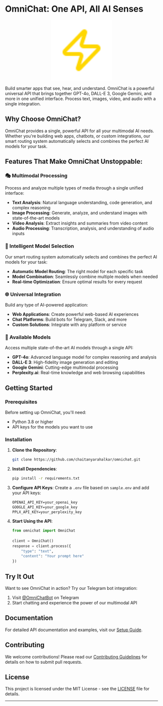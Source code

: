 # OmniChat: One API, All AI Senses

<div align="center">
  <img src="website/public/favicon.svg" alt="OmniChat Logo" width="200" height="200">
</div>

Build smarter apps that see, hear, and understand. OmniChat is a powerful universal API that brings together GPT-4o, DALL-E 3, Google Gemini, and more in one unified interface. Process text, images, video, and audio with a single integration.

## Why Choose OmniChat?

OmniChat provides a single, powerful API for all your multimodal AI needs. Whether you're building web apps, chatbots, or custom integrations, our smart routing system automatically selects and combines the perfect AI models for your task.

## Features That Make OmniChat Unstoppable:

### 🎭 Multimodal Processing

Process and analyze multiple types of media through a single unified interface:
- **Text Analysis**: Natural language understanding, code generation, and complex reasoning
- **Image Processing**: Generate, analyze, and understand images with state-of-the-art models
- **Video Analysis**: Extract insights and summaries from video content
- **Audio Processing**: Transcription, analysis, and understanding of audio inputs

### 🧠 Intelligent Model Selection

Our smart routing system automatically selects and combines the perfect AI models for your task:
- **Automatic Model Routing**: The right model for each specific task
- **Model Combination**: Seamlessly combine multiple models when needed
- **Real-time Optimization**: Ensure optimal results for every request

### 🌐 Universal Integration

Build any type of AI-powered application:
- **Web Applications**: Create powerful web-based AI experiences
- **Chat Platforms**: Build bots for Telegram, Slack, and more
- **Custom Solutions**: Integrate with any platform or service

### 🚀 Available Models

Access multiple state-of-the-art AI models through a single API:
- **GPT-4o**: Advanced language model for complex reasoning and analysis
- **DALL-E 3**: High-fidelity image generation and editing
- **Google Gemini**: Cutting-edge multimodal processing
- **Perplexity.ai**: Real-time knowledge and web browsing capabilities

## Getting Started

### Prerequisites

Before setting up OmniChat, you'll need:
- Python 3.8 or higher
- API keys for the models you want to use

### Installation

1. **Clone the Repository**:
   ```bash
   git clone https://github.com/chaitanyarahalkar/omnichat.git
   ```

2. **Install Dependencies**:
   ```bash
   pip install -r requirements.txt
   ```

3. **Configure API Keys**:
   Create a `.env` file based on `sample.env` and add your API keys:
   ```env
   OPENAI_API_KEY=your_openai_key
   GOOGLE_API_KEY=your_google_key
   PPLX_API_KEY=your_perplexity_key
   ```

4. **Start Using the API**:
   ```python
   from omnichat import OmniChat
   
   client = OmniChat()
   response = client.process({
       "type": "text",
       "content": "Your prompt here"
   })
   ```

## Try It Out

Want to see OmniChat in action? Try our Telegram bot integration:
1. Visit [@OmniChatBot](https://t.me/OmniChatBot) on Telegram
2. Start chatting and experience the power of our multimodal API

## Documentation

For detailed API documentation and examples, visit our [Setup Guide](https://tryomni.chat/setup).

## Contributing

We welcome contributions! Please read our [Contributing Guidelines](CONTRIBUTING.md) for details on how to submit pull requests.

## License

This project is licensed under the MIT License - see the [LICENSE](LICENSE) file for details.

---
